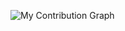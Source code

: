 ![My Contribution Graph](https://activity-graph.herokuapp.com/graph?username=dotasha&theme=react-dark)
